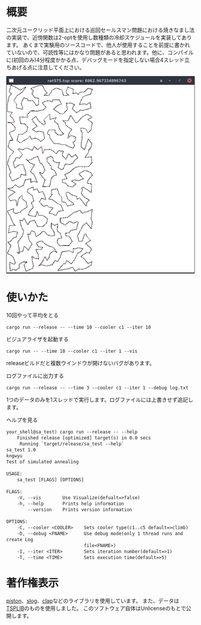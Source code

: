 # 概要
二次元ユークリッド平面上における巡回セールスマン問題における焼きなまし法の実装で、近傍関数は2-optを使用し数種類の冷却スケジュールを実装してあります。
あくまで実験用のソースコードで、他人が使用することを前提に書かれていないので、可読性等にはかなり問題があると思われます。他に、コンパイルに(初回のみ)4分程度かかる点、デバッグモードを指定しない場合4スレッド立ちあげる点に注意してください。

![example](./images/rat575_cool1_10sec.png)

# 使いかた
10回やって平均をとる
```
cargo run --release -- --time 10 --cooler c1 --iter 10
```

ビジュアライザを起動する
```
cargo run -- --time 10 --cooler c1 --iter 1 --vis
```
releaseビルドだと複数ウインドウが開けないバグがあります。

ログファイルに出力する
```
cargo run --release -- --time 3 --cooler c1 --iter 1 --debug log.txt
```
1つのデータのみを1スレッドで実行します。ログファイルには上書きせず追記します。

ヘルプを見る
```
your_shell@sa_test) cargo run --release -- --help
    Finished release [optimized] target(s) in 0.0 secs
     Running `target/release/sa_test --help`
sa_test 1.0
kngwyu
Test of simulated annealing

USAGE:
    sa_test [FLAGS] [OPTIONS]

FLAGS:
    -V, --vis        Use Visualize(defualt=>false)
    -h, --help       Prints help information
        --version    Prints version information

OPTIONS:
    -C, --cooler <COOLER>    Sets cooler type(c1..c5 default=>climb)
    -D, --debug <FNAME>      Use debug mode(only 1 thread runs and create Log
                             file<FNAME>)
    -I, --iter <ITER>        Sets iteration number(default=>1)
    -T, --time <TIME>        Sets execution time(default=>5)

```

# 著作権表示
[piston](https://github.com/PistonDevelopers/piston)、[slog](https://github.com/slog-rs/slog)、[clap](https://github.com/kbknapp/clap-rs)などのライブラリを使用しています。
また、データは[TSPLIB](http://elib.zib.de/pub/mp-testdata/tsp/tsplib/tsplib.htm)のものを使用しました。
このソフトウェア自体はUnlicenseのもとで公開します。
